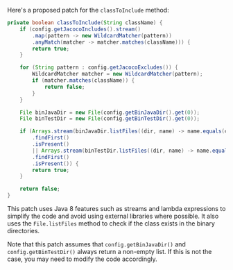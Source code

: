 Here's a proposed patch for the `classToInclude` method:

```java
private boolean classToInclude(String className) {
    if (config.getJacocoIncludes().stream()
        .map(pattern -> new WildcardMatcher(pattern))
        .anyMatch(matcher -> matcher.matches(className))) {
        return true;
    }

    for (String pattern : config.getJacocoExcludes()) {
        WildcardMatcher matcher = new WildcardMatcher(pattern);
        if (matcher.matches(className)) {
            return false;
        }
    }

    File binJavaDir = new File(config.getBinJavaDir().get(0));
    File binTestDir = new File(config.getBinTestDir().get(0));

    if (Arrays.stream(binJavaDir.listFiles((dir, name) -> name.equals(className)))
        .findFirst()
        .isPresent()
        || Arrays.stream(binTestDir.listFiles((dir, name) -> name.equals(className)))
        .findFirst()
        .isPresent()) {
        return true;
    }

    return false;
}
```

This patch uses Java 8 features such as streams and lambda expressions to simplify the code and avoid using external libraries where possible. It also uses the `File.listFiles` method to check if the class exists in the binary directories.

Note that this patch assumes that `config.getBinJavaDir()` and `config.getBinTestDir()` always return a non-empty list. If this is not the case, you may need to modify the code accordingly.